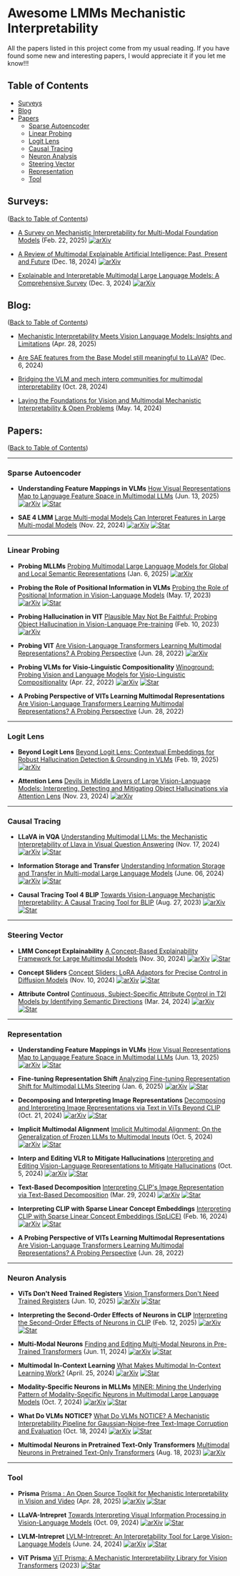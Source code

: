 # Awesome LMMs Mechanistic Interpretability
All the papers listed in this project come from my usual reading.
If you have found some new and interesting papers, I would appreciate it if you let me know!!!

## Table of Contents
- [Surveys](#Surveys)
- [Blog](#Blog)
- [Papers](#Papers)
  - [Sparse Autoencoder](#Sparse-Autoencoder)
  - [Linear Probing](#Linear-Probing)
  - [Logit Lens](#Logit-Lens)
  - [Causal Tracing](#Causal-Tracing)
  - [Neuron Analysis](#Neuron-Analysis)
  - [Steering Vector](#Steering-Vector)
  - [Representation](#Representation)
  - [Tool](#Tool)

## Surveys:
([Back to Table of Contents](#table-of-contents))
+ [A Survey on Mechanistic Interpretability for Multi-Modal Foundation Models](https://arxiv.org/abs/2502.17516) (Feb. 22, 2025)
  [![arXiv](https://img.shields.io/badge/arXiv-b31b1b.svg)](https://arxiv.org/abs/2502.17516)

+ [A Review of Multimodal Explainable Artificial Intelligence: Past, Present and Future](https://arxiv.org/abs/2412.14056) (Dec. 18, 2024)
  [![arXiv](https://img.shields.io/badge/arXiv-b31b1b.svg)](https://arxiv.org/abs/2412.14056)

+ [Explainable and Interpretable Multimodal Large Language Models: A Comprehensive Survey](https://arxiv.org/abs/2412.02104) (Dec. 3, 2024)
  [![arXiv](https://img.shields.io/badge/arXiv-b31b1b.svg)](https://arxiv.org/abs/2412.02104)
  
## Blog:
([Back to Table of Contents](#table-of-contents))
+ [Mechanistic Interpretability Meets Vision Language Models: Insights and Limitations](https://d2jud02ci9yv69.cloudfront.net/2025-04-28-vlm-understanding-29/blog/vlm-understanding/) (Apr. 28, 2025)

+ [Are SAE features from the Base Model still meaningful to LLaVA?](https://www.lesswrong.com/posts/8JTi7N3nQmjoRRuMD/are-sae-features-from-the-base-model-still-meaningful-to-1) (Dec. 6, 2024)

+ [Bridging the VLM and mech interp communities for multimodal interpretability](https://www.lesswrong.com/posts/aa5fzGr8JA3pqvhYC/bridging-the-vlm-and-mech-interp-communities-for-multimodal) (Oct. 28, 2024)

+ [Laying the Foundations for Vision and Multimodal Mechanistic Interpretability & Open Problems](https://www.lesswrong.com/posts/kobJymvvcvhbjWFKe/laying-the-foundations-for-vision-and-multimodal-mechanistic) (May. 14, 2024)

## Papers:
([Back to Table of Contents](#table-of-contents))

-------------------------------------------------------------------------------------------------------------------------------------------------------------------------
### Sparse Autoencoder
+ **Understanding Feature Mappings in VLMs** [How Visual Representations Map to Language Feature Space in Multimodal LLMs](https://arxiv.org/pdf/2506.11976) (Jun. 13, 2025)
  [![arXiv](https://img.shields.io/badge/arXiv-b31b1b.svg)](https://arxiv.org/pdf/2506.11976)
  [![Star](https://img.shields.io/github/stars/cvenhoff/vlm-mapping.svg?style=social&label=Star)](https://github.com/cvenhoff/vlm-mapping)

+ **SAE 4 LMM** [Large Multi-modal Models Can Interpret Features in Large Multi-modal Models](https://arxiv.org/abs/2411.14982) (Nov. 22, 2024)
  [![arXiv](https://img.shields.io/badge/arXiv-b31b1b.svg)](https://arxiv.org/abs/2411.14982)
  [![Star](https://img.shields.io/github/stars/EvolvingLMMs-Lab/multimodal-sae.svg?style=social&label=Star)](https://github.com/EvolvingLMMs-Lab/multimodal-sae)

-------------------------------------------------------------------------------------------------------------------------------------------------------------------------
### Linear Probing
+ **Probing MLLMs** [Probing Multimodal Large Language Models for Global and Local Semantic Representations](https://arxiv.org/abs/2402.17304) (Jan. 6, 2025)
  [![arXiv](https://img.shields.io/badge/arXiv-b31b1b.svg)](https://arxiv.org/abs/2402.17304)

+ **Probing the Role of Positional Information in VLMs** [Probing the Role of Positional Information in Vision-Language Models](https://arxiv.org/abs/2305.10046) (May. 17, 2023)
  [![arXiv](https://img.shields.io/badge/arXiv-b31b1b.svg)](https://arxiv.org/abs/2305.10046)
  [![Star](https://img.shields.io/github/stars/phiyodr/plxmert.svg?style=social&label=Star)](https://github.com/phiyodr/plxmert)
  
+ **Probing Hallucination in VIT** [Plausible May Not Be Faithful: Probing Object Hallucination in Vision-Language Pre-training](https://arxiv.org/abs/2210.07688) (Feb. 10, 2023)
  [![arXiv](https://img.shields.io/badge/arXiv-b31b1b.svg)](https://arxiv.org/abs/2210.07688)

+ **Probing VIT** [Are Vision-Language Transformers Learning Multimodal Representations? A Probing Perspective](https://ojs.aaai.org/index.php/AAAI/article/view/21375) (Jun. 28, 2022)
  [![arXiv](https://img.shields.io/badge/arXiv-b31b1b.svg)](https://ojs.aaai.org/index.php/AAAI/article/view/21375)

+ **Probing VLMs for Visio-Linguistic Compositionality** [Winoground: Probing Vision and Language Models for Visio-Linguistic Compositionality](https://arxiv.org/abs/2204.03162) (Apr. 22, 2022)
  [![arXiv](https://img.shields.io/badge/arXiv-b31b1b.svg)](https://arxiv.org/abs/2204.03162)
  [![Star](https://img.shields.io/github/stars/phiyodr/plxmert.svg?style=social&label=Star)](https://huggingface.co/datasets/facebook/winoground)

+ **A Probing Perspective of VITs Learning Multimodal Representations** [Are Vision-Language Transformers Learning Multimodal Representations? A Probing Perspective]([https://arxiv.org/abs/2402.10376](https://ojs.aaai.org/index.php/AAAI/article/view/21375)) (Jun. 28, 2022)
-------------------------------------------------------------------------------------------------------------------------------------------------------------------------
### Logit Lens
+ **Beyond Logit Lens** [Beyond Logit Lens: Contextual Embeddings for Robust Hallucination Detection & Grounding in VLMs](https://arxiv.org/abs/2411.19187) (Feb. 19, 2025)
  [![arXiv](https://img.shields.io/badge/arXiv-b31b1b.svg)](https://arxiv.org/abs/2411.19187)
  
+ **Attention Lens** [Devils in Middle Layers of Large Vision-Language Models: Interpreting, Detecting and Mitigating Object Hallucinations via Attention Lens](https://www.arxiv.org/abs/2411.16724) (Nov. 23, 2024)
  [![arXiv](https://img.shields.io/badge/arXiv-b31b1b.svg)](https://www.arxiv.org/abs/2411.16724)

-------------------------------------------------------------------------------------------------------------------------------------------------------------------------
### Causal Tracing
+ **LLaVA in VQA** [Understanding Multimodal LLMs: the Mechanistic Interpretability of Llava in Visual Question Answering](https://arxiv.org/abs/2411.10950) (Nov. 17, 2024)
  [![arXiv](https://img.shields.io/badge/arXiv-b31b1b.svg)](https://arxiv.org/abs/2411.10950)
  [![Star](https://img.shields.io/github/stars/zepingyu0512/llava-mechanism.svg?style=social&label=Star)](https://github.com/zepingyu0512/llava-mechanism)

+ **Information Storage and Transfer** [Understanding Information Storage and Transfer in Multi-modal Large Language Models](https://arxiv.org/abs/2406.04236) (June. 06, 2024)
  [![arXiv](https://img.shields.io/badge/arXiv-b31b1b.svg)](https://arxiv.org/abs/2406.04236)
  [![Star](https://img.shields.io/github/stars/IntelLabs/lvlm-interpret.svg?style=social&label=Star)](https://github.com/IntelLabs/lvlm-interpret)
  
+ **Causal Tracing Tool 4 BLIP** [Towards Vision-Language Mechanistic Interpretability: A Causal Tracing Tool for BLIP](https://arxiv.org/abs/2308.14179) (Aug. 27, 2023)
  [![arXiv](https://img.shields.io/badge/arXiv-b31b1b.svg)](https://arxiv.org/abs/2308.14179)
  [![Star](https://img.shields.io/github/stars/vedantpalit/Towards-Vision-Language-Mechanistic-Interpretability.svg?style=social&label=Star)](https://github.com/vedantpalit/Towards-Vision-Language-Mechanistic-Interpretability)

-------------------------------------------------------------------------------------------------------------------------------------------------------------------------
### Steering Vector
+ **LMM Concept Explainability** [A Concept-Based Explainability Framework for Large Multimodal Models](https://arxiv.org/abs/2406.08074) (Nov. 30, 2024)
  [![arXiv](https://img.shields.io/badge/arXiv-b31b1b.svg)](https://arxiv.org/abs/2406.08074)
  [![Star](https://img.shields.io/github/stars/mshukor/xl-vlms.svg?style=social&label=Star)](https://github.com/mshukor/xl-vlms)
  
+ **Concept Sliders** [Concept Sliders: LoRA Adaptors for Precise Control in Diffusion Models](https://link.springer.com/chapter/10.1007/978-3-031-73661-2_10) (Nov. 10, 2024)
  [![arXiv](https://img.shields.io/badge/arXiv-b31b1b.svg)](https://link.springer.com/chapter/10.1007/978-3-031-73661-2_10)
  [![Star](https://img.shields.io/github/stars/CompVis/attribute-conl.svg?style=social&label=Star)](https://sliders.baulab.info/)
  
+ **Attribute Control** [Continuous, Subject-Specific Attribute Control in T2I Models by Identifying Semantic Directions](https://arxiv.org/abs/2403.17064) (Mar. 24, 2024)
  [![arXiv](https://img.shields.io/badge/arXiv-b31b1b.svg)](https://arxiv.org/abs/2403.17064)
  [![Star](https://img.shields.io/github/stars/CompVis/attribute-control.svg?style=social&label=Star)](https://github.com/CompVis/attribute-control)

-------------------------------------------------------------------------------------------------------------------------------------------------------------------------
### Representation
+ **Understanding Feature Mappings in VLMs** [How Visual Representations Map to Language Feature Space in Multimodal LLMs](https://arxiv.org/pdf/2506.11976) (Jun. 13, 2025)
  [![arXiv](https://img.shields.io/badge/arXiv-b31b1b.svg)](https://arxiv.org/pdf/2506.11976)
  [![Star](https://img.shields.io/github/stars/cvenhoff/vlm-mapping.svg?style=social&label=Star)](https://github.com/cvenhoff/vlm-mapping)

+ **Fine-tuning Representation Shift** [Analyzing Fine-tuning Representation Shift for Multimodal LLMs Steering](https://arxiv.org/abs/2501.03012) (Jan. 6, 2025)
  [![arXiv](https://img.shields.io/badge/arXiv-b31b1b.svg)](https://arxiv.org/abs/2501.03012)
  [![Star](https://img.shields.io/github/stars/mshukor/xl-vlms.svg?style=social&label=Star)](https://github.com/mshukor/xl-vlms)

+ **Decomposing and Interpreting Image Representations** [Decomposing and Interpreting Image Representations via Text in ViTs Beyond CLIP](https://arxiv.org/abs/2406.01583) (Oct. 21, 2024)
  [![arXiv](https://img.shields.io/badge/arXiv-b31b1b.svg)](https://arxiv.org/abs/2406.01583)
  [![Star](https://img.shields.io/github/stars/SriramB-98/vit-decompose.svg?style=social&label=Star)](https://github.com/SriramB-98/vit-decompose)

+ **Implicit Multimodal Alignment** [Implicit Multimodal Alignment: On the Generalization of Frozen LLMs to Multimodal Inputs](https://arxiv.org/abs/2405.16700) (Oct. 5, 2024)
  [![arXiv](https://img.shields.io/badge/arXiv-b31b1b.svg)](https://arxiv.org/abs/2405.16700)
  [![Star](https://img.shields.io/github/stars/mshukor/ima-lmms.svg?style=social&label=Star)](https://github.com/mshukor/ima-lmms)

+ **Interp and Editing VLR to Mitigate Hallucinations** [Interpreting and Editing Vision-Language Representations to Mitigate Hallucinations](https://arxiv.org/abs/2410.02762) (Oct. 5, 2024)
  [![arXiv](https://img.shields.io/badge/arXiv-b31b1b.svg)](https://arxiv.org/abs/2410.02762)
  [![Star](https://img.shields.io/github/stars/nickjiang2378/vl-interp.svg?style=social&label=Star)](https://github.com/nickjiang2378/vl-interp)

+ **Text-Based Decomposition** [Interpreting CLIP's Image Representation via Text-Based Decomposition](https://arxiv.org/abs/2310.05916) (Mar. 29, 2024)
  [![arXiv](https://img.shields.io/badge/arXiv-b31b1b.svg)](https://arxiv.org/abs/2310.05916)
  [![Star](https://img.shields.io/github/stars/yossigandelsman/clip_text_span.svg?style=social&label=Star)](https://github.com/yossigandelsman/clip_text_span)

+ **Interpreting CLIP with Sparse Linear Concept Embeddings** [Interpreting CLIP with Sparse Linear Concept Embeddings (SpLiCE)](https://arxiv.org/abs/2402.10376) (Feb. 16, 2024)
  [![arXiv](https://img.shields.io/badge/arXiv-b31b1b.svg)](https://arxiv.org/abs/2402.10376)
  [![Star](https://img.shields.io/github/stars/AI4LIFE-GROUP/SpLiCE.svg?style=social&label=Star)](https://github.com/AI4LIFE-GROUP/SpLiCE)

+ **A Probing Perspective of VITs Learning Multimodal Representations** [Are Vision-Language Transformers Learning Multimodal Representations? A Probing Perspective]([https://arxiv.org/abs/2402.10376](https://ojs.aaai.org/index.php/AAAI/article/view/21375)) (Jun. 28, 2022)


-------------------------------------------------------------------------------------------------------------------------------------------------------------------------
### Neuron Analysis
+ **ViTs Don't Need Trained Registers** [Vision Transformers Don't Need Trained Registers](https://arxiv.org/abs/2506.08010) (Jun. 10, 2025)
  [![arXiv](https://img.shields.io/badge/arXiv-b31b1b.svg)](https://arxiv.org/abs/2506.08010)
  [![Star](https://img.shields.io/github/stars/nickjiang2378/test-time-registers/tree/main.svg?style=social&label=Star)](https://github.com/nickjiang2378/test-time-registers/tree/main)

+ **Interpreting the Second-Order Effects of Neurons in CLIP** [Interpreting the Second-Order Effects of Neurons in CLIP](https://arxiv.org/abs/2406.04341) (Feb. 12, 2025)
  [![arXiv](https://img.shields.io/badge/arXiv-b31b1b.svg)](https://arxiv.org/abs/2406.04341)
  [![Star](https://img.shields.io/github/stars/yossigandelsman/second_order_lens.svg?style=social&label=Star)](https://github.com/yossigandelsman/second_order_lens)

+ **Multi-Modal Neurons** [Finding and Editing Multi-Modal Neurons in Pre-Trained Transformers](https://arxiv.org/abs/2311.07470) (Jun. 11, 2024)
  [![arXiv](https://img.shields.io/badge/arXiv-b31b1b.svg)](https://arxiv.org/abs/2311.07470)
  [![Star](https://img.shields.io/github/stars/opanhw/MM_Neurons.svg?style=social&label=Star)](https://github.com/opanhw/MM_Neurons)

+ **Multimodal In-Context Learning** [What Makes Multimodal In-Context Learning Work?](https://arxiv.org/abs/2404.15736) (April. 25, 2024)
  [![arXiv](https://img.shields.io/badge/arXiv-b31b1b.svg)](https://arxiv.org/abs/2404.15736)
  [![Star](https://img.shields.io/github/stars/folbaeni/multimodal-icl.svg?style=social&label=Star)](https://github.com/folbaeni/multimodal-icl)

+ **Modality-Specific Neurons in MLLMs** [MINER: Mining the Underlying Pattern of Modality-Specific Neurons in Multimodal Large Language Models](https://arxiv.org/abs/2410.04819) (Oct. 7, 2024)
  [![arXiv](https://img.shields.io/badge/arXiv-b31b1b.svg)](https://arxiv.org/abs/2410.04819)
  [![Star](https://img.shields.io/github/stars/huang-kc/MINER.svg?style=social&label=Star)](https://github.com/huang-kc/MINER)

+ **What Do VLMs NOTICE?** [What Do VLMs NOTICE? A Mechanistic Interpretability Pipeline for Gaussian-Noise-free Text-Image Corruption and Evaluation](https://arxiv.org/abs/2406.16320) (Oct. 18, 2024)
  [![arXiv](https://img.shields.io/badge/arXiv-b31b1b.svg)](https://arxiv.org/abs/2406.16320)
  [![Star](https://img.shields.io/github/stars/wrudman/NOTICE.svg?style=social&label=Star)](https://anonymous.4open.science/r/NOTICE-ARR-Submission/README.md)

+ **Multimodal Neurons in Pretrained Text-Only Transformers** [Multimodal Neurons in Pretrained Text-Only Transformers](https://arxiv.org/abs/2308.01544) (Aug. 18, 2023)
  [![arXiv](https://img.shields.io/badge/arXiv-b31b1b.svg)](https://arxiv.org/abs/2308.01544)

-------------------------------------------------------------------------------------------------------------------------------------------------------------------------
### Tool
+ **Prisma** [Prisma : An Open Source Toolkit for Mechanistic Interpretability in Vision and Video](https://arxiv.org/abs/2504.19475) (Apr. 28, 2025)
  [![arXiv](https://img.shields.io/badge/arXiv-b31b1b.svg)](https://arxiv.org/abs/2504.19475)
  [![Star](https://img.shields.io/github/stars/Prisma-Multimodal/ViT-Prisma.svg?style=social&label=Star)](https://github.com/Prisma-Multimodal/ViT-Prisma)

+ **LLaVA-Intrepret** [Towards Interpreting Visual Information Processing in Vision-Language Models](https://arxiv.org/abs/2410.07149) (Oct. 09, 2024)
  [![arXiv](https://img.shields.io/badge/arXiv-b31b1b.svg)](https://arxiv.org/abs/2410.07149)
  [![Star](https://img.shields.io/github/stars/clemneo/llava-interp.svg?style=social&label=Star)](https://github.com/clemneo/llava-interp)

+ **LVLM-Intrepret** [LVLM-Intrepret: An Interpretability Tool for Large Vision-Language Models](https://arxiv.org/abs/2404.03118) (June. 24, 2024)
  [![arXiv](https://img.shields.io/badge/arXiv-b31b1b.svg)](https://arxiv.org/abs/2404.03118)
  [![Star](https://img.shields.io/github/stars/IntelLabs/lvlm-interpret.svg?style=social&label=Star)](https://github.com/IntelLabs/lvlm-interpret)

+ **ViT Prisma** [ViT Prisma: A Mechanistic Interpretability Library for Vision Transformers](https://github.com/soniajoseph/vit-prisma) (2023)
  [![Star](https://img.shields.io/github/stars/soniajoseph/vit-prisma.svg?style=social&label=Star)](https://github.com/soniajoseph/vit-prisma)


